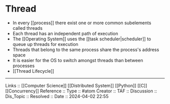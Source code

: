 # Thread

- In every [[process]] there exist one or more common subelements called threads 
- Each thread has an independent path of execution
- The [[Operating System]] uses the [[task scheduler|scheduler]] to queue up threads for execution
- Threads that belong to the same process share the process's address space
- It is easier for the OS to switch amongst threads than between processes
- [[Thread Lifecycle]]
---
Links :: [[Computer Science]] [[Distributed System]] [[Python]] [[C]] [[Concurrency]]
Reference ::
Type :: #atom
Creator ::
TAF ::
Discussion ::
Dis_Topic :: 
Resolved ::
Date :: 2024-04-02 22:55
